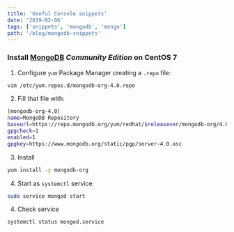 ```yaml
---
title: 'Useful Console snippets'
date: '2019-02-06'
tags: ['snippets', 'mongodb', 'mongo']
path: '/blog/mongodb-snippets'
---
```


### Install [MongoDB](https://docs.mongodb.com/manual/tutorial/install-mongodb-on-red-hat/) _Community Edition_ on CentOS 7

1. Configure `yum` Package Manager creating a `.repo` file:

```bash
vim /etc/yum.repos.d/mongodb-org-4.0.repo　
```

2. Fill that file with:

```bash
[mongodb-org-4.0]
name=MongoDB Repository
baseurl=https://repo.mongodb.org/yum/redhat/$releasever/mongodb-org/4.0/x86_64/
gpgcheck=1
enabled=1
gpgkey=https://www.mongodb.org/static/pgp/server-4.0.asc
```

3. Install

```bash
yum install -y mongodb-org
```

4. Start as `systemctl` service

```bash
sudo service mongod start
```

4. Check service

```bash
systemctl status mongod.service
```
